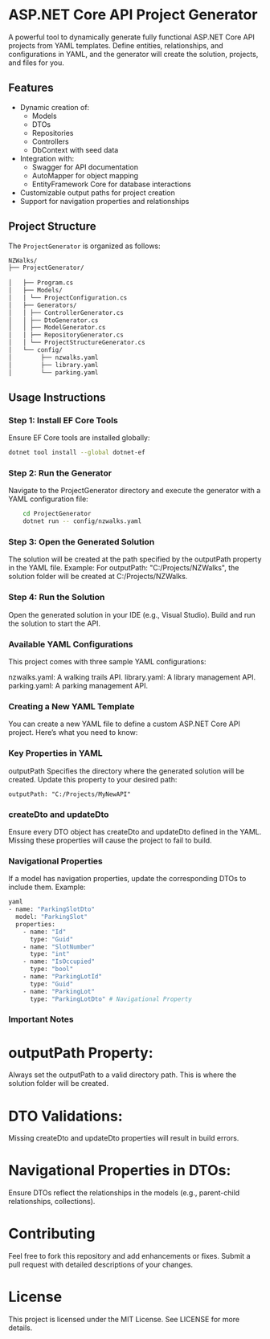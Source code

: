 ﻿# ASP.NET Core API Project Generator

A powerful tool to dynamically generate fully functional ASP.NET Core API projects from YAML templates. Define entities, relationships, and configurations in YAML, and the generator will create the solution, projects, and files for you.

## Features
- Dynamic creation of:
  - Models
  - DTOs
  - Repositories
  - Controllers
  - DbContext with seed data
- Integration with:
  - Swagger for API documentation
  - AutoMapper for object mapping
  - EntityFramework Core for database interactions
- Customizable output paths for project creation
- Support for navigation properties and relationships

## Project Structure
The `ProjectGenerator` is organized as follows:

```bash
NZWalks/ 
├── ProjectGenerator/ 
 
│   ├── Program.cs 
│   ├── Models/ 
│   │ └── ProjectConfiguration.cs 
│   ├── Generators/ 
│   │ ├── ControllerGenerator.cs 
│   │ ├── DtoGenerator.cs 
│   │ ├── ModelGenerator.cs 
│   │ ├── RepositoryGenerator.cs 
│   │ └── ProjectStructureGenerator.cs 
│   └── config/ 
│        ├── nzwalks.yaml 
│        ├── library.yaml 
│        └── parking.yaml
```

## Usage Instructions

### Step 1: Install EF Core Tools
Ensure EF Core tools are installed globally:
```bash
dotnet tool install --global dotnet-ef
```

### Step 2: Run the Generator
Navigate to the ProjectGenerator directory and execute the generator with a YAML configuration file:
```bash
	cd ProjectGenerator
	dotnet run -- config/nzwalks.yaml
```

### Step 3: Open the Generated Solution
The solution will be created at the path specified by the outputPath property in the YAML file.
Example: For outputPath: "C:/Projects/NZWalks", the solution folder will be created at C:/Projects/NZWalks.

### Step 4: Run the Solution
Open the generated solution in your IDE (e.g., Visual Studio).
Build and run the solution to start the API.

### Available YAML Configurations
This project comes with three sample YAML configurations:

nzwalks.yaml: A walking trails API.
library.yaml: A library management API.
parking.yaml: A parking management API.

### Creating a New YAML Template
You can create a new YAML file to define a custom ASP.NET Core API project. Here’s what you need to know:

### Key Properties in YAML
outputPath
Specifies the directory where the generated solution will be created.
Update this property to your desired path:

    outputPath: "C:/Projects/MyNewAPI"

### createDto and updateDto
Ensure every DTO object has createDto and updateDto defined in the YAML.
Missing these properties will cause the project to fail to build.

### Navigational Properties
If a model has navigation properties, update the corresponding DTOs to include them.
Example:
```bash
yaml
- name: "ParkingSlotDto"
  model: "ParkingSlot"
  properties:
    - name: "Id"
      type: "Guid"
    - name: "SlotNumber"
      type: "int"
    - name: "IsOccupied"
      type: "bool"
    - name: "ParkingLotId"
      type: "Guid"
    - name: "ParkingLot"
      type: "ParkingLotDto" # Navigational Property
```
### Important Notes
 # outputPath Property:

Always set the outputPath to a valid directory path.
This is where the solution folder will be created.
# DTO Validations:

Missing createDto and updateDto properties will result in build errors.

# Navigational Properties in DTOs:

Ensure DTOs reflect the relationships in the models (e.g., parent-child relationships, collections).


# Contributing
Feel free to fork this repository and add enhancements or fixes. Submit a pull request with detailed descriptions of your changes.

# License
This project is licensed under the MIT License. See LICENSE for more details.